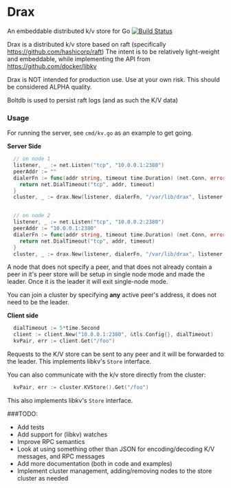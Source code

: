 # Drax
An embeddable distributed k/v store for Go
[![Build Status](https://travis-ci.org/cpuguy83/drax.svg?branch=master)](https://travis-ci.org/cpuguy83/drax)

Drax is a distributed k/v store based on raft (specifically https://github.com/hashicorp/raft)
The intent is to be relatively light-weight and embeddable, while implementing the API from https://github.com/docker/libkv

Drax is NOT intended for production use. Use at your own risk.
This should be considered ALPHA quality.

Boltdb is used to persist raft logs (and as such the K/V data)

### Usage
For running the server, see `cmd/kv.go` as an example to get going.

**Server Side**
```go
  // on node 1
  listener, _ := net.Listen("tcp", "10.0.0.1:2380")
  peerAddr := ""
  dialerFn := func(addr string, timeout time.Duration) (net.Conn, error) {
    return net.DialTimeout("tcp", addr, timeout)
  }
  cluster, _ := drax.New(listener, dialerFn, "/var/lib/drax", listener.Addr().String(), peerAddr)


  // on node 2
  listener, _ := net.Listen("tcp", "10.0.0.2:2380")
  peerAddr := "10.0.0.1:2380"
  dialerFn := func(addr string, timeout time.Duration) (net.Conn, error) {
    return net.DialTimeout("tcp", addr, timeout)
  }
  cluster, _ := drax.New(listener, dialerFn, "/var/lib/drax", listener.Addr().String(), peerAddr)
```

A node that does not specify a peer, and that does not already contain a peer in it's peer store
will be setup in single node mode and made the leader. Once it is the leader it will exit single-node mode.

You can join a cluster by specifying **any** active peer's address, it does not need to be the leader.

**Client side**

```go
  dialTimeout := 5*time.Second
  client := client.New("10.0.0.1:2380", &tls.Config{}, dialTimeout)
  kvPair, err := client.Get("/foo")
```

Requests to the K/V store can be sent to any peer and it will be forwarded to the leader.
This implements libkv's `Store` interface.

You can also communicate with the k/v store directly from the cluster:

```go
  kvPair, err := cluster.KVStore().Get("/foo")
```

This also implements libkv's `Store` interface.

###TODO:
- Add tests
- Add support for (libkv) watches
- Improve RPC semantics
- Look at using something other than JSON for encoding/decoding K/V messages, and RPC messages
- Add more documentation (both in code and examples)
- Implement cluster management, adding/removing nodes to the store cluster as needed
